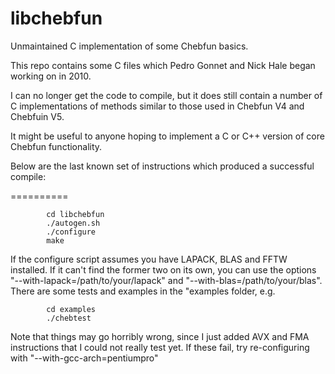 libchebfun
==========

Unmaintained C implementation of some Chebfun basics.

This repo contains some C files which Pedro Gonnet and Nick Hale began working on in 2010. 

I can no longer get the code to compile, but it does still contain a number of C implementations of methods similar to those used in Chebfun V4 and Chebfuin V5. 

It might be useful to anyone hoping to implement a C or C++ version of core Chebfun functionality.

Below are the last known set of instructions which produced a successful compile:


==========

```
        cd libchebfun
        ./autogen.sh
        ./configure
        make
```
If the configure script assumes you have LAPACK, BLAS and FFTW
installed. If it can't find the former two on its own, you can use the
options "--with-lapack=/path/to/your/lapack" and
"--with-blas=/path/to/your/blas".
There are some tests and examples in the "examples folder, e.g.
```
        cd examples
        ./chebtest
```
Note that things may go horribly wrong, since I just added AVX and FMA
instructions that I could not really test yet. If these fail, try
re-configuring with "--with-gcc-arch=pentiumpro"
